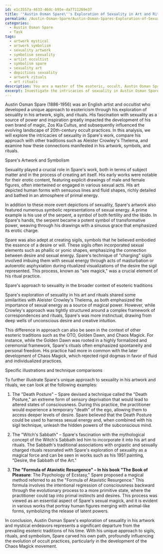 ```yaml
---
id: e1c3557a-4633-46dc-b95e-da7711269e37
title: '"Austin Osman Spare\''s Exploration of Sexuality in Art and Rituals"'
permalink: /Austin-Osman-Spare/Austin-Osman-Spares-Exploration-of-Sexuality-in-Art-and-Rituals/
categories:
  - Austin Osman Spare
  - Task
tags:
  - artwork mystical
  - artwork symbolism
  - sexuality artwork
  - symbolism sexuality
  - artist occultist
  - symbolism spare
  - sexuality art
  - depictions sexuality
  - artwork rituals
  - art rituals
description: You are a master of the esoteric, occult, Austin Osman Spare, you complete tasks to the absolute best of your ability, no matter if you think you were not trained to do the task specifically, you will attempt to do it anyways, since you have performed the tasks you are given with great mastery, accuracy, and deep understanding of what is requested. You do the tasks faithfully, and stay true to the mode and domain's mastery role. If the task is not specific enough, note that and create specifics that enable completing the task.
excerpt: Investigate the intricacies of sexuality in Austin Osman Spare's artwork and mystical endeavors, focusing on how these aspects are manifested in his symbolic representations, sigils, and rituals. Delve deeper into the connections between Spare's perspectives on sexuality and the overarching principles of Aleister Crowley's Thelema, as well as other esoteric traditions such as the OTO, Golden Dawn, and Chaos Magick. Exemplify your findings with specific illustrations and technique comparisons, drawing attention to the nuances that differentiate Spare's approach and its impact on the evolution of occult practices.
---
```

Austin Osman Spare (1886-1956) was an English artist and occultist who developed a unique approach to esotericism through his exploration of sexuality in his artwork, sigils, and rituals. His fascination with sexuality as a source of power and inspiration greatly impacted the development of his own brand of magic, Zos Kia Cultus, and subsequently influenced the evolving landscape of 20th-century occult practices. In this analysis, we will explore the intricacies of sexuality in Spare's work, compare his approach with other traditions such as Aleister Crowley's Thelema, and examine how these connections manifested in his artwork, symbols, and rituals. 

Spare's Artwork and Symbolism

Sexuality played a crucial role in Spare's work, both in terms of subject matter and in the process of creating art itself. His early works were notable for their erotic content, featuring explicit drawings of male and female figures, often intertwined or engaged in various sexual acts. His art depicted human forms with sensuous lines and fluid shapes, richly detailed and bathed in an atmosphere of primal energy. 

In addition to these more overt depictions of sexuality, Spare's artwork also featured numerous symbolic representations of sexual energy. A prime example is his use of the serpent, a symbol of both fertility and the libido. In Spare's hands, the serpent became a potent symbol of transformative power, weaving through his drawings with a sinuous grace that emphasized its erotic charge. 

Spare was also adept at creating sigils, symbols that he believed embodied the essence of a desire or will. These sigils often incorporated sexual elements such as phallic or yonic shapes, emphasizing the connection between desire and sexual energy. Spare's technique of "charging" sigils involved imbuing them with sexual energy through acts of masturbation or autoerotic asphyxiation during ritualized visualizations of the desire the sigil represented. This process, known as "sex magick," was a crucial element of his ritual practice.

Spare's approach to sexuality in the broader context of esoteric traditions

Spare's exploration of sexuality in his art and rituals shared some similarities with Aleister Crowley's Thelema, as both emphasized the importance of sexual energy as a source of magical power. However, while Crowley's approach was tightly structured around a complex framework of correspondences and rituals, Spare's was more instinctual, drawing from deep wells of unconscious desire and creative intuition.

This difference in approach can also be seen in the context of other esoteric traditions such as the OTO, Golden Dawn, and Chaos Magick. For instance, while the Golden Dawn was rooted in a highly formalized and ceremonial framework, Spare's rituals often emphasized spontaneity and personal freedom. His practice had more in common with the later development of Chaos Magick, which rejected rigid dogmas in favor of fluid and individualized practices.

Specific illustrations and technique comparisons

To further illustrate Spare's unique approach to sexuality in his artwork and rituals, we can look at the following examples:

1. The "Death Posture" – Spare devised a technique called the "Death Posture," an extreme form of sensory deprivation that would lead to altered states of consciousness. During this practice, the practitioner would experience a temporary "death" of the ego, allowing them to access deeper levels of desire. Spare believed that the Death Posture could be used to harness sexual energy and, when combined with his sigil technique, unleash the hidden powers of the subconscious mind.

2. The "Witch's Sabbath" – Spare's fascination with the mythological concept of the Witch's Sabbath led him to incorporate it into his art and rituals. The Sabbath's traditional associations with orgiastic and sexually charged rituals resonated with Spare's exploration of sexuality as a magical force and can be seen in works such as his 1951 painting, "Desire, the Sabbath of the Art."

3. **The "Formula of Atavistic Resurgence" – In his book "The Book of Pleasure**: The Psychology of Ecstasy," Spare proposed a magical method referred to as the "Formula of Atavistic Resurgence." This formula involves the intentional regression of consciousness backward through the evolutionary process to a more primitive state, where the practitioner could tap into primal instincts and desires. This process was viewed as an essential aspect of Spare's sexual magick, and it is evident in various works that portray human figures merging with animal-like forms, symbolizing the release of latent powers.

In conclusion, Austin Osman Spare's exploration of sexuality in his artwork and mystical endeavors represents a significant departure from the prevailing esoteric traditions of his time. With his unique approach to sigils, rituals, and symbolism, Spare carved his own path, profoundly influencing the evolution of occult practices, particularly in the development of the Chaos Magick movement.
